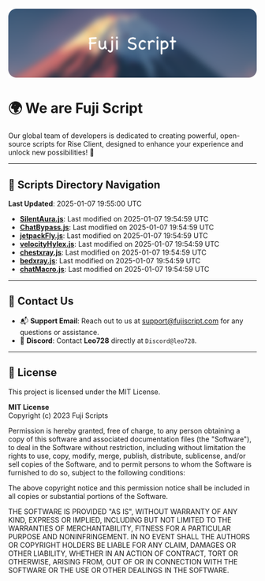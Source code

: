 ![Banner](.github/b.webp)

# 🌍 **We are Fuji Script**

Our global team of developers is dedicated to creating powerful, open-source scripts for Rise Client, designed to enhance your experience and unlock new possibilities! 🌟

---
<!-- SCRIPTS_NAVIGATION_START -->
## 📂 **Scripts Directory Navigation**

**Last Updated**: 2025-01-07 19:55:00 UTC

- **[SilentAura.js](scripts/SilentAura.js)**: Last modified on 2025-01-07 19:54:59 UTC
- **[ChatBypass.js](scripts/ChatBypass.js)**: Last modified on 2025-01-07 19:54:59 UTC
- **[jetpackFly.js](scripts/jetpackFly.js)**: Last modified on 2025-01-07 19:54:59 UTC
- **[velocityHylex.js](scripts/velocityHylex.js)**: Last modified on 2025-01-07 19:54:59 UTC
- **[chestxray.js](scripts/chestxray.js)**: Last modified on 2025-01-07 19:54:59 UTC
- **[bedxray.js](scripts/bedxray.js)**: Last modified on 2025-01-07 19:54:59 UTC
- **[chatMacro.js](scripts/chatMacro.js)**: Last modified on 2025-01-07 19:54:59 UTC

<!-- SCRIPTS_NAVIGATION_END -->

---

## 💬 **Contact Us**  
- 📬 **Support Email**: Reach out to us at [support@fujiscript.com](mailto:support@fujiscript.com) for any questions or assistance.  
- 💬 **Discord**: Contact **Leo728** directly at `Discord@leo728`.

---

## 📜 **License**

This project is licensed under the MIT License.  

**MIT License**  
Copyright (c) 2023 Fuji Scripts  

Permission is hereby granted, free of charge, to any person obtaining a copy of this software and associated documentation files (the "Software"), to deal in the Software without restriction, including without limitation the rights to use, copy, modify, merge, publish, distribute, sublicense, and/or sell copies of the Software, and to permit persons to whom the Software is furnished to do so, subject to the following conditions:  

The above copyright notice and this permission notice shall be included in all copies or substantial portions of the Software.  

THE SOFTWARE IS PROVIDED "AS IS", WITHOUT WARRANTY OF ANY KIND, EXPRESS OR IMPLIED, INCLUDING BUT NOT LIMITED TO THE WARRANTIES OF MERCHANTABILITY, FITNESS FOR A PARTICULAR PURPOSE AND NONINFRINGEMENT. IN NO EVENT SHALL THE AUTHORS OR COPYRIGHT HOLDERS BE LIABLE FOR ANY CLAIM, DAMAGES OR OTHER LIABILITY, WHETHER IN AN ACTION OF CONTRACT, TORT OR OTHERWISE, ARISING FROM, OUT OF OR IN CONNECTION WITH THE SOFTWARE OR THE USE OR OTHER DEALINGS IN THE SOFTWARE.  
